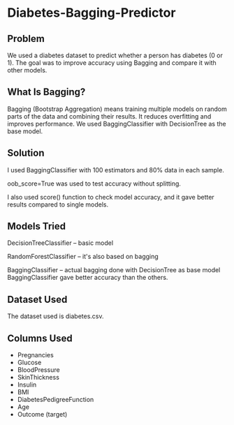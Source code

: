 # Diabetes-Bagging-Predictor

## Problem
We used a diabetes dataset to predict whether a person has diabetes (0 or 1). The goal was to improve accuracy using Bagging and compare it with other models.

## What Is Bagging?
Bagging (Bootstrap Aggregation) means training multiple models on random parts of the data and combining their results. It reduces overfitting and improves performance.
We used BaggingClassifier with DecisionTree as the base model.

## Solution
I used BaggingClassifier with 100 estimators and 80% data in each sample.

oob_score=True was used to test accuracy without splitting.

I also used score() function to check model accuracy, and it gave better results compared to single models.

## Models Tried
DecisionTreeClassifier – basic model

RandomForestClassifier – it's also based on bagging

BaggingClassifier – actual bagging done with DecisionTree as base model
BaggingClassifier gave better accuracy than the others.

## Dataset Used
The dataset used is diabetes.csv.

## Columns Used
- Pregnancies
- Glucose
- BloodPressure
- SkinThickness
- Insulin
- BMI
- DiabetesPedigreeFunction
- Age
- Outcome (target)
